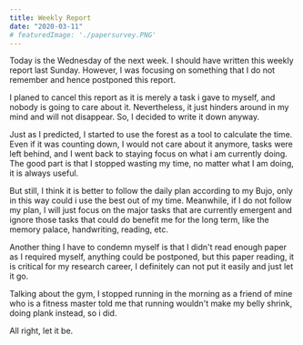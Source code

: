 ```yaml
---
title: Weekly Report
date: "2020-03-11"
# featuredImage: './papersurvey.PNG'
---
```


Today is the Wednesday of the next week. I should have written this weekly report last Sunday. However, I was focusing on something that I do not remember and hence postponed this report.

I planed to cancel this report as it is merely a task i gave to myself, and nobody is going to care about it. Nevertheless, it just hinders around in my mind and will not disappear. So, I decided to write it down anyway.

Just as I predicted, I started to use the forest as a tool to calculate the time. Even if it was counting down, I would not care about it anymore, tasks were left behind, and I went back to staying focus on what i am currently doing. The good part is that I stopped wasting my time, no matter what I am doing, it is always useful.

But still, I think it is better to follow the daily plan according to my Bujo, only in this way could i use the best out of my time. Meanwhile, if I do not follow my plan, I will just focus on the major tasks that are currently emergent and ignore those tasks that could do benefit me for the long term, like the memory palace, handwriting, reading, etc.

Another thing I have to condemn myself is that I didn't read enough paper as I required myself, anything could be postponed, but this paper reading, it is critical for my research career, I definitely can not put it easily and just let it go.

Talking about the gym, I stopped running in the morning as a friend of mine who is a fitness master told me that running wouldn't make my belly shrink, doing plank instead, so i did.

All right, let it be.